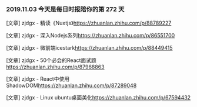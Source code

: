 ### 2019.11.03 今天是每日时报陪你的第 272 天

[文章] zjdgx - 精读《Nuxtjs》<https://zhuanlan.zhihu.com/p/88789227>

[文章] zjdgx - 深入Nodejs系列<https://zhuanlan.zhihu.com/p/86551700>

[文章] zjdgx - 微前端icestark<https://zhuanlan.zhihu.com/p/88449415>

[文章] zjdgx - 50个必会的React面试题<https://zhuanlan.zhihu.com/p/87968863>

[文章] zjdgx - React中使用ShadowDOM<https://zhuanlan.zhihu.com/p/87289048>

[文章] zjdgx - Linux ubuntu桌面美化<https://zhuanlan.zhihu.com/p/67594432>